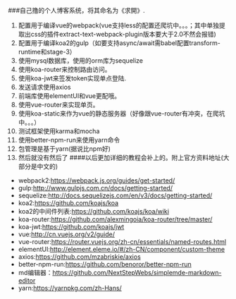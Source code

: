 ###自己撸的个人博客系统，将其命名为《求開》.
1. 配置用于编译vue的webpack(vue支持less的配置还爬坑中。。。；其中单独提取出css的插件extract-text-webpack-plugin版本要大于2.0不然会报错)
2. 配置用于编译koa2的gulp（如要支持async/await需babel配置transform-runtime和stage-3）
3. 使用mysql数据库，使用的orm库为sequelize
4. 使用koa-router来控制路由访问。
5. 使用koa-jwt来签发token实现单点登陆.
6. 发送请求使用axios
7. 前端库使用elementUI和vue更配哦。
8. 使用vue-router来实现单页。
9. 使用koa-static来作为vue的静态服务器（好像跟vue-router有冲突，在爬坑中。。。）
10. 测试框架使用karma和mocha
11. 使用better-npm-run来使用yarn命令
12. 包管理是基于yarn(据说比npm好)
13. 然后就没有然后了
####以后更加详细的教程会补上的。附上官方资料地址(大部分是中文的)
+ webpack2:https://webpack.js.org/guides/get-started/
+ gulp:http://www.gulpjs.com.cn/docs/getting-started/
+ sequelize:http://docs.sequelizejs.com/en/v3/docs/getting-started/
+ koa2:https://github.com/koajs/koa
+ koa2的中间件列表:https://github.com/koajs/koa/wiki
+ koa-router:https://github.com/alexmingoia/koa-router/tree/master/
+ koa-jwt:https://github.com/koajs/jwt
+ vue:http://cn.vuejs.org/v2/guide/
+ vue-router:https://router.vuejs.org/zh-cn/essentials/named-routes.html
+ elementUI:http://element.eleme.io/#/zh-CN/component/custom-theme
+ axios:https://github.com/mzabriskie/axios
+ better-npm-run:https://github.com/benoror/better-npm-run
+ md编辑器：https://github.com/NextStepWebs/simplemde-markdown-editor
+ yarn:https://yarnpkg.com/zh-Hans/
